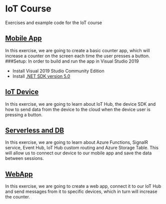 # IoT Course
Exercises and example code for the IoT course

## [Mobile App](https://github.com/AlexPshul/iot-course/tree/master/01%20Mobile%20App)
In this exercise, we are going to create a basic counter app, which will increase a counter on the screen each time the user presses a button.
###Setup:
In order to build and run the app in Visual Studio 2019
* Install Visual 2019 Studio Community Edition
* Install [.NET SDK version 5.0](https://download.visualstudio.microsoft.com/download/pr/14ccbee3-e812-4068-af47-1631444310d1/3b8da657b99d28f1ae754294c9a8f426/dotnet-sdk-5.0.408-win-x64.exe
)

## [IoT Device](https://github.com/AlexPshul/iot-course/tree/master/02%20IoT%20Device)
In this exercise, we are going to learn about IoT Hub, the device SDK and how to send data from the device to the cloud when the device user is pressing a button.

## [Serverless and DB](https://github.com/AlexPshul/iot-course/tree/master/03%20Serverless%20and%20DB)
In this exercise, we are going to learn about Azure Functions, SignalR service, Event Hub, IoT Hub custom routing and Azure Storage Table. This will allow us to connect our device to our mobile app and save the data between sessions.

## [WebApp](https://github.com/AlexPshul/iot-course/tree/master/04%20Web%20App)
In this exercise, we are going to create a web app, connect it to our IoT Hub and send messages from it to specific devices, which in turn will increase the counter.
